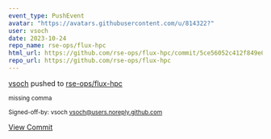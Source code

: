 ```yaml
---
event_type: PushEvent
avatar: "https://avatars.githubusercontent.com/u/814322?"
user: vsoch
date: 2023-10-24
repo_name: rse-ops/flux-hpc
html_url: https://github.com/rse-ops/flux-hpc/commit/5ce56052c412f849e04cd474282bf76564a952b6
repo_url: https://github.com/rse-ops/flux-hpc
---
```


<a href='https://github.com/vsoch' target='_blank'>vsoch</a> pushed to <a href='https://github.com/rse-ops/flux-hpc' target='_blank'>rse-ops/flux-hpc</a>

<small>missing comma

Signed-off-by: vsoch <vsoch@users.noreply.github.com></small>

<a href='https://github.com/rse-ops/flux-hpc/commit/5ce56052c412f849e04cd474282bf76564a952b6' target='_blank'>View Commit</a>